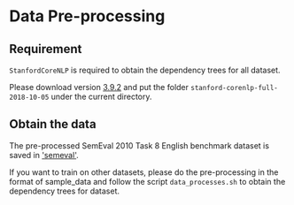 # Data Pre-processing

## Requirement

`StanfordCoreNLP` is required to obtain the dependency trees for all dataset. 

Please download version [3.9.2](https://stanfordnlp.github.io/CoreNLP/history.html) and put the folder `stanford-corenlp-full-2018-10-05` under the current directory.

## Obtain the data

The pre-processed SemEval 2010 Task 8 English benchmark dataset is saved in ['semeval'](https://www.alipan.com/s/QqvzoNVj2Ci).

If you want to train on other datasets, please do the pre-processing in the format of sample_data and follow the script `data_processes.sh` to obtain the dependency trees for dataset.
